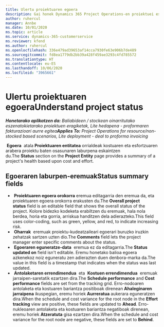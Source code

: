 ```yaml
---
title: Ulertu proiektuaren egoera
description: Gai honek Dynamics 365 Project Operations-en proiektuei esleitutako egorari buruzko informazioa eskaintzen du.
author: ruhercul
manager: Annbe
ms.date: 10/01/2020
ms.topic: article
ms.service: dynamics-365-customerservice
ms.reviewer: kfend
ms.author: ruhercul
ms.openlocfilehash: 336e479ad39653af14cca7930fe63e906b7de489
ms.sourcegitcommit: fd8ea1779db2bb39a428f459ae3293c4fd785572
ms.translationtype: HT
ms.contentlocale: eu-ES
ms.lasthandoff: 10/06/2020
ms.locfileid: "3965661"
---
```

# <a name="understand-project-status"></a><span data-ttu-id="a630a-103">Ulertu proiektuaren egoera</span><span class="sxs-lookup"><span data-stu-id="a630a-103">Understand project status</span></span>

<span data-ttu-id="a630a-104">_**Honetarako aplikatzen da:** Baliabideen / stockean oinarritutako eszenatokietarako proiektuen eragiketak, Lite hedapena - proformaren fakturazioari aurre egitea_</span><span class="sxs-lookup"><span data-stu-id="a630a-104">_**Applies To:** Project Operations for resource/non-stocked based scenarios, Lite deployment - deal to proforma invoicing_</span></span>


<span data-ttu-id="a630a-105"> **Egoera**  atala **Proiektuaren entitatea** orrialdeak kostuaren eta esfortzuaren arabera proiektu baten osasunaren laburpena eskaintzen du.</span><span class="sxs-lookup"><span data-stu-id="a630a-105">The **Status** section on the **Project Entity** page provides a summary of a project's health based upon cost and effort.</span></span>


## <a name="status-summary-fields"></a><span data-ttu-id="a630a-106">Egoeraren laburpen-eremuak</span><span class="sxs-lookup"><span data-stu-id="a630a-106">Status summary fields</span></span>

- <span data-ttu-id="a630a-107"> **Proiektuaren egoera orokorra** eremua editagarria den eremua da, eta proiektuaren egoera orokorra erakusten du.</span><span class="sxs-lookup"><span data-stu-id="a630a-107">The **Overall project status** field is an editable field that shows the overall status of the project.</span></span> <span data-ttu-id="a630a-108">Kolore bidezko kodeketa erabiltzen du eremuak, hala nola berdea, horia eta gorria, arriskua handitzen dela adierazteko.</span><span class="sxs-lookup"><span data-stu-id="a630a-108">This field uses color-coding, such as green, yellow, and red, to indicate increasing risk.</span></span> 
- <span data-ttu-id="a630a-109"> **Oharrak**  eremuak proiektu-kudeatzaileari egoerari buruzko iruzkin zehatzak sartzen uzten dio.</span><span class="sxs-lookup"><span data-stu-id="a630a-109">The **Comments** field lets the project manager enter specific comments about the status.</span></span> 
- <span data-ttu-id="a630a-110"> **Egoeraren eguneratze-data**  eremua ez da editagarria.</span><span class="sxs-lookup"><span data-stu-id="a630a-110">The **Status updated on** field isn't editable.</span></span> <span data-ttu-id="a630a-111">Eremu honetako balioa egoera azkenekoz noiz eguneratu zen adierazten duen denbora-marka da.</span><span class="sxs-lookup"><span data-stu-id="a630a-111">The value in this field is a timestamp that indicates when the status was last updated.</span></span>
- <span data-ttu-id="a630a-112"> **Antolaketaren errendimendua**  eta  **Kostuen errendimendua**  eremuak jarraipen-saretatik ezartzen dira.</span><span class="sxs-lookup"><span data-stu-id="a630a-112">The **Schedule performance** and **Cost performance** fields are set from the tracking grid.</span></span> <span data-ttu-id="a630a-113">Erro-nodoaren antolaketa eta kostuaren bariantza positiboak direnean **Ahaleginaren jarraipena** ikuspegian, eremu horiek **Aurreratua** aukerara eguneratzen dira.</span><span class="sxs-lookup"><span data-stu-id="a630a-113">When the schedule and cost variance for the root node in the **Effort tracking** view are positive, these fields are updated to **Ahead**.</span></span> <span data-ttu-id="a630a-114">Erro-nukleoaren antolaketa eta kostuaren bariantza negatiboak direnean, eremu horiek **Atzeratuta** gisa ezartzen dira.</span><span class="sxs-lookup"><span data-stu-id="a630a-114">When the schedule and cost variance for the root node are negative, these fields are set to **Behind**.</span></span>
